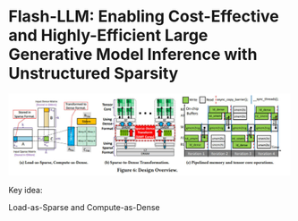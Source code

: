 # Flash-LLM: Enabling Cost-Effective and Highly-Efficient Large Generative Model Inference with Unstructured Sparsity


<p align="center">
  <img src="./overview.jpg" width="900" title="overview">
</p>

Key idea:

Load-as-Sparse and Compute-as-Dense